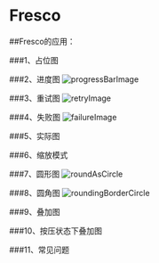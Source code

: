 # Fresco
##Fresco的应用：

###1、占位图

###2、进度图
![progressBarImage](https://github.com/scp504677840/Fresco/blob/master/demonstration%20figure/progressBarImage.gif)

###3、重试图
![retryImage](https://github.com/scp504677840/Fresco/blob/master/demonstration%20figure/retryImage.gif)

###4、失败图
![failureImage](https://github.com/scp504677840/Fresco/blob/master/demonstration%20figure/failureImage.gif)

###5、实际图 

###6、缩放模式 

###7、圆形图
![roundAsCircle](https://github.com/scp504677840/Fresco/blob/master/demonstration%20figure/roundAsCircle.gif)

###8、圆角图
![roundingBorderCircle](https://github.com/scp504677840/Fresco/blob/master/demonstration%20figure/roundingBorderCircle.gif)

###9、叠加图 

###10、按压状态下叠加图 

###11、常见问题
